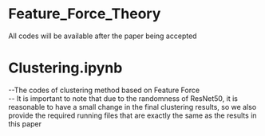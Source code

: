 # Feature_Force_Theory
All codes will be available after the paper being accepted
# Clustering.ipynb
--The codes of clustering method based on Feature Force  
-- It is important to note that due to the randomness of ResNet50, it is reasonable to have a small change in the final clustering results, so we also provide the required running files that are exactly the same as the results in this paper

